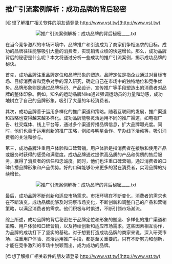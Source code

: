 ## **推广引流案例解析：成功品牌的背后秘密**

[😍想了解推广相关软件的朋友请登录 http://www.vst.tw](http://www.vst.tw)

 <center><img src="https://vst.tw/MP4/tuiguang/png/4.png" alt="推广引流案例解析：成功品牌的背后秘密____.txt"></center>

在当今竞争激烈的市场环境中，品牌推广和引流成为了商家们争相追求的目标。成功的品牌往往能够吸引大量的消费者，实现销售业绩的快速增长。那么，成功品牌背后的秘密是什么呢？本文将通过分析一些成功的推广引流案例，揭示成功品牌的秘诀。

首先，成功品牌注重品牌定位和品牌形象的塑造。品牌定位是指企业通过对目标市场、目标消费者和竞争对手的深入研究，确定自己在市场中的独特地位和竞争优势。品牌形象则是通过品牌标识、产品设计、宣传推广等手段塑造出的消费者对品牌的整体印象。例如，知名的运动品牌Nike通过强调运动员的力量和动感，成功地树立了自己的品牌形象，吸引了大量的年轻消费者。

其次，成功品牌善于运用多样化的推广渠道和策略。随着互联网的发展，推广渠道和策略也变得越来越多样化。成功品牌能够灵活运用不同的推广渠道，如电视广告、社交媒体、线上平台等，通过多个渠道传播品牌信息，扩大品牌曝光度。同时，他们也善于运用创新的推广策略，例如与明星合作、举办线下活动等，吸引消费者的关注和参与。

第三，成功品牌注重用户体验和口碑营销。用户体验是指消费者在接触和使用产品或服务时获得的感受和满意度。成功品牌通过提供高品质的产品和优质的售后服务，赢得了消费者的信任和忠诚度。同时，他们也注重口碑营销，通过消费者的口碑传播品牌形象和产品优势。好的口碑能够带来更多的潜在消费者，实现品牌的持续增长。

 <center><img src="https://vst.tw/MP4/tuiguang/png/8.png" alt="推广引流案例解析：成功品牌的背后秘密____.txt"></center>

最后，成功品牌不断创新和适应市场需求。市场环境在不断变化，消费者的需求也在不断演变。成功品牌能够及时洞察市场变化，不断创新和调整自己的产品和营销策略，以满足消费者的需求。他们积极与时俱进，不断引领市场潮流。

综上所述，成功品牌的背后秘密在于品牌定位和形象的塑造、多样化的推广渠道和策略、用户体验和口碑营销，以及持续创新和适应市场需求。这些因素相互协作，为品牌的成功打下了坚实的基础。对于想要打造成功品牌的商家来说，深入研究市场、注重用户体验、灵活运用推广手段，都是至关重要的。只有不断努力和创新，才能在竞争激烈的市场中脱颖而出，成为成功的品牌。

[😍想了解推广相关软件的朋友请登录 http://www.vst.tw](http://www.vst.tw)



